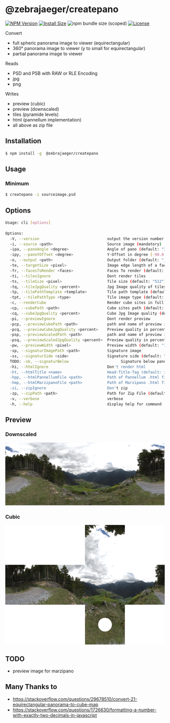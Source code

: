 # @zebrajaeger/createpano

[![NPM Version](https://img.shields.io/npm/v/@zebrajaeger/createpano.svg?style=flat)](https://www.npmjs.org/package/@zebrajaeger/createpano)
[![Install Size](https://packagephobia.now.sh/badge?p=@zebrajaeger/createpano)](https://packagephobia.now.sh/result?p=@zebrajaeger/createpano)
![npm bundle size (scoped)](https://img.shields.io/bundlephobia/min/@zebrajaeger/createpano)
[![License](https://img.shields.io/github/license/zebrajaeger/sphere2cube-js)](https://img.shields.io/github/license/zebrajaeger/sphere2cube-js)

Convert
- full spheric panorama image to viewer (equirectangular)
- 360° panorama image to viewer (y to small for equirectangular)
- partial panorama image to viewer

Reads 
- PSD and PSB with RAW or RLE Encoding
- jpg
- png

Writes
- preview (cubic)
- preview (downscaled)
- tiles (pyramide levels)
- html (pannellum implementation)
- all above as zip file 

## Installation

```bash
$ npm install -g  @zebrajaeger/createpano
```

## Usage

### Minimum

```bash
$ createpano -i sourceimage.psd
```

## Options
```bash
Usage: cli [options]

Options:
  -V, --version                              output the version number
  -i, --source <path>                        Source image (mandatory)
  -ipa, --panoAngle <degree>                 Angle of pano (default: "360")
  -ipy, --panoYOffset <degree>               Y-Offset in degree [-90.0...90.0] (default: "0")
  -o, --output <path>                        Output folder (default: "_dist")
  -te, --targetSize <pixel>                  Image edge length of a face @ max resolution (default: inputImage.x / 4)
  -fr, --facesToRender <faces>               Faces To render (default: "flrbud")
  -ti, --tilesIgnore                         Dont render tiles
  -ts, --tileSize <pixel>                    Tile size (default: "512")
  -tq, --tileJpgQuality <percent>            Jpg Image quality of tiles in percent (default: "85")
  -tp, --tilePathTemplate <template>         Tile path template (default: "{{levelCount}}/{{face}}{{y}}_{{x}}.{{fileType}}")
  -tpt, --tilePathType <type>                Tile image type (default: "jpg")
  -c, --renderCube                           Render cube sites in full resolution
  -cp, --cubePath <path>                     Cube sites path (default: "{{face}}.jpg")
  -cq, --cubeJpgQuality <percent>            Cube Jpg Image quality (default: "85")
  -pi, --previewIgnore                       Dont render preview
  -pcp, --previewCubePath <path>             path and name of preview image (default: "preview.q.jpg")
  -pcq, --previewCubeJpgQuality <percent>    Preview quality in percent (default: "85")
  -psp, --previewScaledPath <path>           path and name of preview image (default: "preview.s.jpg")
  -psq, --previewScaledJpgQuality <percent>  Preview quality in percent (default: "85")
  -pw, --previewWidth <pixel>                Preview width (default: "1000")
  -sp, --signaturImagePath <path>            Signature image
  -ss, --signaturSide <side>                 Signature side (default: "d")
  TODO: -sb, --signaturBelow                       Signature below pano image
  -hi, --htmlIgnore                          Don't render html
  -ht, --htmlTitle <name>                    Head-Title-Tag (default: inputImage)
  -hpp, --htmlPannellumFile <path>           Path of Pannellum .html file (default: "index.p.html")
  -hmp, --htmlMarzipanoFile <path>           Path of Marzipano .html file (default: "index.m.html")
  -zi, --zipIgnore                           Don't zip
  -zp, --zipPath <path>                      Path for Zip File (default: "pano.zip")
  -v, --verbose                              verbose
  -h, --help                                 display help for command
```

## Preview

### Downscaled

![dsf](./doc/preview.eq.png)

### Cubic

![dsf](./doc/preview.png)

## TODO
- preview image for marzipano

## Many Thanks to

- https://stackoverflow.com/questions/29678510/convert-21-equirectangular-panorama-to-cube-map
- https://stackoverflow.com/questions/1726630/formatting-a-number-with-exactly-two-decimals-in-javascript
